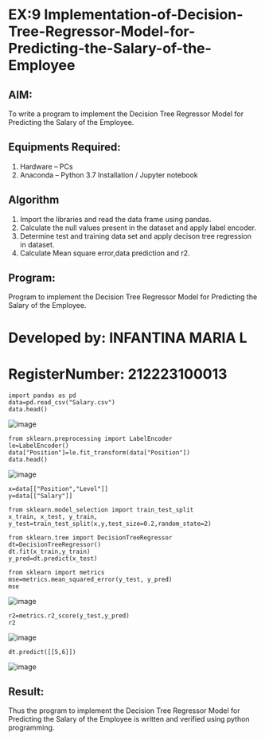 # EX:9 Implementation-of-Decision-Tree-Regressor-Model-for-Predicting-the-Salary-of-the-Employee

## AIM:
To write a program to implement the Decision Tree Regressor Model for Predicting the Salary of the Employee.

## Equipments Required:
1. Hardware – PCs
2. Anaconda – Python 3.7 Installation / Jupyter notebook

## Algorithm
1. Import the libraries and read the data frame using pandas.
2. Calculate the null values present in the dataset and apply label encoder.
3. Determine test and training data set and apply decison tree regression in dataset.
4. Calculate Mean square error,data prediction and r2.

## Program:

Program to implement the Decision Tree Regressor Model for Predicting the Salary of the Employee.
# Developed by: INFANTINA MARIA L 
# RegisterNumber: 212223100013

```
import pandas as pd
data=pd.read_csv("Salary.csv")
data.head()
```
![image](https://github.com/user-attachments/assets/44224a2c-9588-46f9-b528-832d572de482)
```
from sklearn.preprocessing import LabelEncoder
le=LabelEncoder()
data["Position"]=le.fit_transform(data["Position"])
data.head()
```
![image](https://github.com/user-attachments/assets/9edede77-5ba8-43cb-922e-79b4112d9af8)
```
x=data[["Position","Level"]]
y=data[["Salary"]]

from sklearn.model_selection import train_test_split
x_train, x_test, y_train, y_test=train_test_split(x,y,test_size=0.2,random_state=2)

from sklearn.tree import DecisionTreeRegressor
dt=DecisionTreeRegressor()
dt.fit(x_train,y_train)
y_pred=dt.predict(x_test)

from sklearn import metrics
mse=metrics.mean_squared_error(y_test, y_pred)
mse
```
![image](https://github.com/user-attachments/assets/2988cf9f-9792-4c8f-9681-11e198b4a6ba)
```
r2=metrics.r2_score(y_test,y_pred)
r2
```
![image](https://github.com/user-attachments/assets/4f454edc-ef6f-499c-b441-9c6a10fe1f4d)
```
dt.predict([[5,6]])
```
![image](https://github.com/user-attachments/assets/ec3db4a9-837a-4692-bcea-788278c1f5ba)


## Result:
Thus the program to implement the Decision Tree Regressor Model for Predicting the Salary of the Employee is written and verified using python programming.
